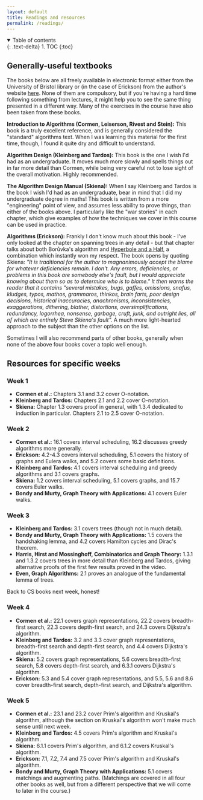 ```yaml
---
layout: default
title: Readings and resources
permalink: /readings/
---
```


<details open markdown="block">
<summary>
Table of contents
</summary>
{: .text-delta}
1. TOC
{:toc}
</details>

## Generally-useful textbooks

The books below are all freely available in electronic format either from the University of Bristol library or (in the case of Erickson) from the author's website [here](https://jeffe.cs.illinois.edu/teaching/algorithms/). None of them are compulsory, but if you're having a hard time following something from lectures, it might help you to see the same thing presented in a different way. Many of the exercises in the course have also been taken from these books.

**Introduction to Algorithms (Cormen, Leiserson, Rivest and Stein):** This book is a truly excellent reference, and is generally considered the "standard" algorithms text. When I was learning this material for the first time, though, I found it quite dry and difficult to understand. 

**Algorithm Design (Kleinberg and Tardos):** This book is the one I wish I'd had as an undergraduate. It moves much more slowly and spells things out in far more detail than Cormen, while being very careful not to lose sight of the overall motivation. Highly recommended.

**The Algorithm Design Manual (Skiena):** When I say Kleinberg and Tardos is the book I wish I'd had as an undergraduate, bear in mind that I did my undergraduate degree in maths! This book is written from a more "engineering" point of view, and assumes less ability to prove things, than either of the books above. I particularly like the "war stories" in each chapter, which give examples of how the techniques we cover in this course can be used in practice.

**Algorithms (Erickson):** Frankly I don't know much about this book - I've only looked at the chapter on spanning trees in any detail - but that chapter talks about both Borůvka's algorithm and [Hyperbole and a Half](http://hyperboleandahalf.blogspot.com/2013/10/menace.html), a combination which instantly won my respect. The book opens by quoting Skiena: _"It is traditional for the author to magnanimously accept the blame for whatever deficiencies remain. I don't. Any errors, deficiencies, or problems in this book are somebody else's fault, but I would appreciate knowing about them so as to determine who is to blame." It then warns the reader that it contains "several mistakes, bugs, gaffes, omissions, snafus, kludges, typos, mathos, grammaros, thinkos, brain farts, poor design decisions, historical inaccuracies, anachronisms, inconsistencies, exaggerations, dithering, blather, distortions, oversimplifications, redundancy, logorrhea, nonsense, garbage, cruft, junk, and outright lies, all of which are entirely Steve Skiena's fault"._ A much more light-hearted approach to the subject than the other options on the list.

Sometimes I will also recommend parts of other books, generally when none of the above four books cover a topic well enough.

## Resources for specific weeks

### Week 1

* **Cormen et al.:** Chapters 3.1 and 3.2 cover O-notation.
* **Kleinberg and Tardos:** Chapters 2.1 and 2.2 cover O-notation.
* **Skiena:** Chapter 1.3 covers proof in general, with 1.3.4 dedicated to induction in particular. Chapters 2.1 to 2.5 cover O-notation.

### Week 2

* **Cormen et al.:** 16.1 covers interval scheduling, 16.2 discusses greedy algorithms more generally.
* **Erickson:** 4.2-4.3 covers interval scheduling, 5.1 covers the history of graphs and Eulera walks, and 5.2 covers some basic definitions.
* **Kleinberg and Tardos:** 4.1 covers interval scheduling and greedy algorithms and 3.1 covers graphs.
* **Skiena:** 1.2 covers interval scheduling, 5.1 covers graphs, and 15.7 covers Euler walks.
* **Bondy and Murty, Graph Theory with Applications:** 4.1 covers Euler walks.

### Week 3

* **Kleinberg and Tardos:** 3.1 covers trees (though not in much detail).
* **Bondy and Murty, Graph Theory with Applications:** 1.5 covers the handshaking lemma, and 4.2 covers Hamilton cycles and Dirac's theorem.
* **Harris, Hirst and Mossinghoff, Combinatorics and Graph Theory:** 1.3.1 and 1.3.2 covers trees in more detail than Kleinberg and Tardos, giving alternative proofs of the first few results proved in the video.
* **Even, Graph Algorithms:** 2.1 proves an analogue of the fundamental lemma of trees.

Back to CS books next week, honest!

### Week 4

* **Cormen et al.:** 22.1 covers graph representations, 22.2 covers breadth-first search, 22.3 covers depth-first search, and 24.3 covers Dijkstra's algorithm.
* **Kleinberg and Tardos:** 3.2 and 3.3 cover graph representations, breadth-first search and depth-first search, and 4.4 covers Dijkstra's algorithm.
* **Skiena:** 5.2 covers graph representations, 5.6 covers breadth-first search, 5.8 covers depth-first search, and 6.3.1 covers Dijkstra's algorithm.
* **Erickson:** 5.3 and 5.4 cover graph representations, and 5.5, 5.6 and 8.6 cover breadth-first search, depth-first search, and Dijkstra's algorithm.

### Week 5


* **Cormen et al.:** 23.1 and 23.2 cover Prim's algorithm and Kruskal's algorithm, although the section on Kruskal's algorithm won't make much sense until next week.
* **Kleinberg and Tardos:** 4.5 covers Prim's algorithm and Kruskal's algorithm.
* **Skiena:** 6.1.1 covers Prim's algorithm, and 6.1.2 covers Kruskal's algorithm.
* **Erickson:** 7.1, 7.2, 7.4 and 7.5 cover Prim's algorithm and Kruskal's algorithm.
* **Bondy and Murty, Graph Theory with Applications:** 5.1 covers matchings and augmenting paths. (Matchings are covered in all four other books as well, but from a different perspective that we will come to later in the course.)
